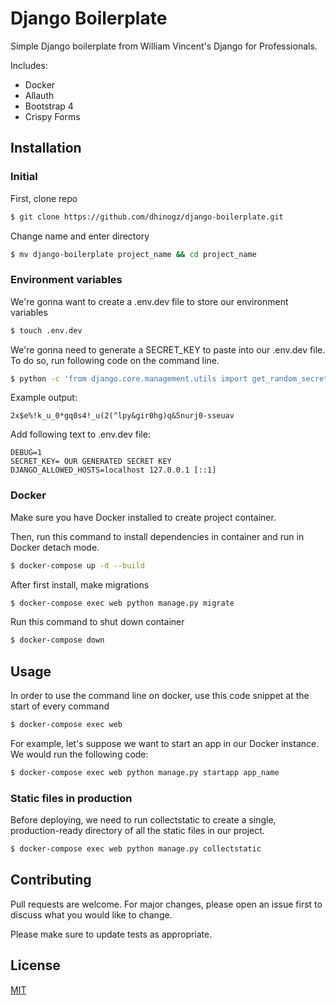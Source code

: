 # Django Boilerplate

Simple Django boilerplate from William Vincent's Django for Professionals. 

Includes:
- Docker
- Allauth
- Bootstrap 4
- Crispy Forms

## Installation

### Initial
First, clone repo
```bash
$ git clone https://github.com/dhinogz/django-boilerplate.git
```

Change name and enter directory
```bash
$ mv django-boilerplate project_name && cd project_name
```
### Environment variables
We're gonna want to create a .env.dev file to store our environment variables
```bash
$ touch .env.dev
```

We're gonna need to generate a SECRET_KEY to paste into our .env.dev file. To do so, run following code on the command line.
```bash
$ python -c 'from django.core.management.utils import get_random_secret_key; print(get_random_secret_key())'
```
Example output:
```
2x$e%!k_u_0*gq0s4!_u(2(^lpy&gir0hg)q&5nurj0-sseuav
```

Add following text to .env.dev file:
```
DEBUG=1
SECRET_KEY= OUR GENERATED SECRET KEY
DJANGO_ALLOWED_HOSTS=localhost 127.0.0.1 [::1]
```

### Docker
Make sure you have Docker installed to create project container.

Then, run this command to install dependencies in container and run in Docker detach mode. 
```bash
$ docker-compose up -d --build
```
After first install, make migrations
```bash
$ docker-compose exec web python manage.py migrate
```

Run this command to shut down container
```bash
$ docker-compose down
```

## Usage

In order to use the command line on docker, use this code snippet at the start of every command
```bash
$ docker-compose exec web
```

For example, let's suppose we want to start an app in our Docker instance. We would run the following code:
```bash
$ docker-compose exec web python manage.py startapp app_name
```

### Static files in production
Before deploying, we need to run collectstatic to create a single, production-ready directory of all the static files in our project.
```bash
$ docker-compose exec web python manage.py collectstatic
```

## Contributing
Pull requests are welcome. For major changes, please open an issue first to discuss what you would like to change.

Please make sure to update tests as appropriate.

## License
[MIT](https://choosealicense.com/licenses/mit/)